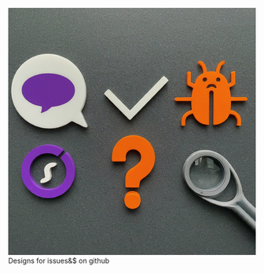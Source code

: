 ![issue](https://github.com/CoralDev0/issue/blob/main/image_2024-06-17_173020734.png?raw=false12371239871239871239817391739873193788911)
Designs for issues&$ on github
